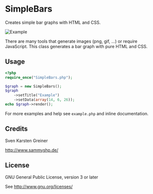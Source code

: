 SimpleBars
==========

Creates simple bar graphs with HTML and CSS.

![Example](http://www.sammyshp.de/misc/simplebars_example.jpg)

There are many tools that generate images (png, gif, ...) or require JavaScript. This class generates a bar graph with pure HTML and CSS.


Usage
-----

```php
<?php
require_once("SimpleBars.php");

$graph = new SimpleBars();
$graph
    ->setTitle("Example")
    ->setData(array(14, 6, 26));
echo $graph->render();
```

For more examples and help see ```example.php``` and inline documentation.


Credits
-------

Sven Karsten Greiner

http://www.sammyshp.de/


License
-------

GNU General Public License, version 3 or later

See http://www.gnu.org/licenses/
